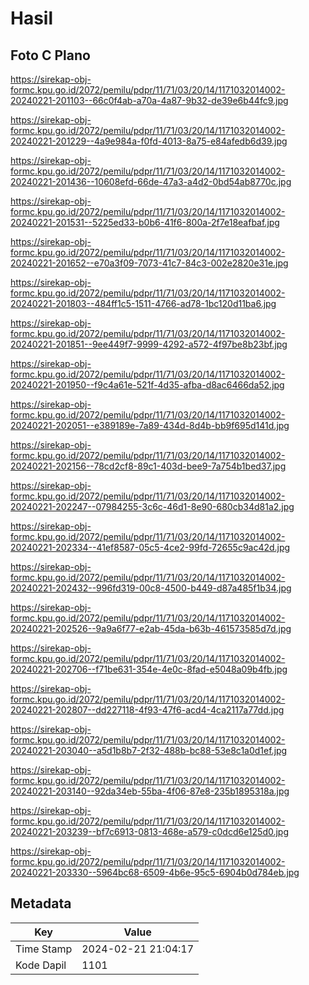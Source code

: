 # Hasil

## Foto C Plano

https://sirekap-obj-formc.kpu.go.id/2072/pemilu/pdpr/11/71/03/20/14/1171032014002-20240221-201103--66c0f4ab-a70a-4a87-9b32-de39e6b44fc9.jpg

https://sirekap-obj-formc.kpu.go.id/2072/pemilu/pdpr/11/71/03/20/14/1171032014002-20240221-201229--4a9e984a-f0fd-4013-8a75-e84afedb6d39.jpg

https://sirekap-obj-formc.kpu.go.id/2072/pemilu/pdpr/11/71/03/20/14/1171032014002-20240221-201436--10608efd-66de-47a3-a4d2-0bd54ab8770c.jpg

https://sirekap-obj-formc.kpu.go.id/2072/pemilu/pdpr/11/71/03/20/14/1171032014002-20240221-201531--5225ed33-b0b6-41f6-800a-2f7e18eafbaf.jpg

https://sirekap-obj-formc.kpu.go.id/2072/pemilu/pdpr/11/71/03/20/14/1171032014002-20240221-201652--e70a3f09-7073-41c7-84c3-002e2820e31e.jpg

https://sirekap-obj-formc.kpu.go.id/2072/pemilu/pdpr/11/71/03/20/14/1171032014002-20240221-201803--484ff1c5-1511-4766-ad78-1bc120d11ba6.jpg

https://sirekap-obj-formc.kpu.go.id/2072/pemilu/pdpr/11/71/03/20/14/1171032014002-20240221-201851--9ee449f7-9999-4292-a572-4f97be8b23bf.jpg

https://sirekap-obj-formc.kpu.go.id/2072/pemilu/pdpr/11/71/03/20/14/1171032014002-20240221-201950--f9c4a61e-521f-4d35-afba-d8ac6466da52.jpg

https://sirekap-obj-formc.kpu.go.id/2072/pemilu/pdpr/11/71/03/20/14/1171032014002-20240221-202051--e389189e-7a89-434d-8d4b-bb9f695d141d.jpg

https://sirekap-obj-formc.kpu.go.id/2072/pemilu/pdpr/11/71/03/20/14/1171032014002-20240221-202156--78cd2cf8-89c1-403d-bee9-7a754b1bed37.jpg

https://sirekap-obj-formc.kpu.go.id/2072/pemilu/pdpr/11/71/03/20/14/1171032014002-20240221-202247--07984255-3c6c-46d1-8e90-680cb34d81a2.jpg

https://sirekap-obj-formc.kpu.go.id/2072/pemilu/pdpr/11/71/03/20/14/1171032014002-20240221-202334--41ef8587-05c5-4ce2-99fd-72655c9ac42d.jpg

https://sirekap-obj-formc.kpu.go.id/2072/pemilu/pdpr/11/71/03/20/14/1171032014002-20240221-202432--996fd319-00c8-4500-b449-d87a485f1b34.jpg

https://sirekap-obj-formc.kpu.go.id/2072/pemilu/pdpr/11/71/03/20/14/1171032014002-20240221-202526--9a9a6f77-e2ab-45da-b63b-461573585d7d.jpg

https://sirekap-obj-formc.kpu.go.id/2072/pemilu/pdpr/11/71/03/20/14/1171032014002-20240221-202706--f71be631-354e-4e0c-8fad-e5048a09b4fb.jpg

https://sirekap-obj-formc.kpu.go.id/2072/pemilu/pdpr/11/71/03/20/14/1171032014002-20240221-202807--dd227118-4f93-47f6-acd4-4ca2117a77dd.jpg

https://sirekap-obj-formc.kpu.go.id/2072/pemilu/pdpr/11/71/03/20/14/1171032014002-20240221-203040--a5d1b8b7-2f32-488b-bc88-53e8c1a0d1ef.jpg

https://sirekap-obj-formc.kpu.go.id/2072/pemilu/pdpr/11/71/03/20/14/1171032014002-20240221-203140--92da34eb-55ba-4f06-87e8-235b1895318a.jpg

https://sirekap-obj-formc.kpu.go.id/2072/pemilu/pdpr/11/71/03/20/14/1171032014002-20240221-203239--bf7c6913-0813-468e-a579-c0dcd6e125d0.jpg

https://sirekap-obj-formc.kpu.go.id/2072/pemilu/pdpr/11/71/03/20/14/1171032014002-20240221-203330--5964bc68-6509-4b6e-95c5-6904b0d784eb.jpg


## Metadata

| Key        | Value               |
| ---------- | ------------------- |
| Time Stamp | 2024-02-21 21:04:17 |
| Kode Dapil | 1101                |



